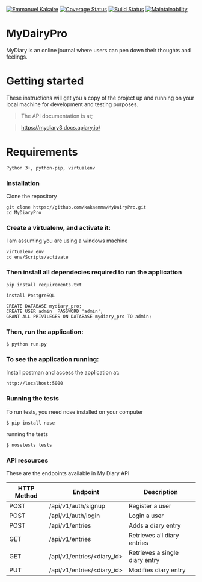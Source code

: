 [![Emmanuel Kakaire](https://img.shields.io/badge/Emmanuel%20Kakaire-MyDiary-green.svg)]()
[![Coverage Status](https://coveralls.io/repos/github/kakaemma/MyDairyPro/badge.svg?branch=challenge3)](https://coveralls.io/github/kakaemma/MyDairyPro?branch=challenge3)
[![Build Status](https://travis-ci.org/kakaemma/MyDairyPro.svg?branch=challenge2)](https://travis-ci.org/kakaemma/MyDairyPro)
[![Maintainability](https://api.codeclimate.com/v1/badges/8bff641ade47dbc52dee/maintainability)](https://codeclimate.com/github/kakaemma/MyDairyPro/maintainability)

# MyDairyPro
MyDiary is an online journal where users can pen down their thoughts and feelings.
# Getting started
These instructions will get you a copy of the project up and running on your local machine for development and testing purposes.

> The API documentation is at;

> https://mydiary3.docs.apiary.io/


# Requirements
`Python 3+, python-pip, virtualenv`

### Installation
Clone the repository

```
git clone https://github.com/kakaemma/MyDairyPro.git
cd MyDiaryPro
```

### Create a virtualenv, and activate it:
I am assuming you are using a windows machine

```
virtualenv env
cd env/Scripts/activate
```

### Then install all dependecies required to run the application

```
pip install requirements.txt
```
```
install PostgreSQL
```
```
CREATE DATABASE mydiary_pro;
CREATE USER admin  PASSWORD 'admin';
GRANT ALL PRIVILEGES ON DATABASE mydiary_pro TO admin;

```

### Then, run the application:
```
$ python run.py
```
### To see the application running:
Install postman and access the application at:

```
http://localhost:5000
```
### Running the tests
To run tests, you need nose installed on your computer
```
$ pip install nose
```
running the tests
```
$ nosetests tests
```

### API resources

These are the endpoints available in My Diary API

HTTP Method | Endpoint | Description| 
------------ | ------------- | ------------- 
POST| /api/v1/auth/signup |Register a user
POST| /api/v1/auth/login |Login a user 
POST| /api/v1/entries |Adds a diary entry 
GET| /api/v1/entries |Retrieves all diary entries 
GET| /api/v1/entries/<diary_id> |Retrieves a single diary entry 
PUT| /api/v1/entries/<diary_id> |Modifies diary entry 




